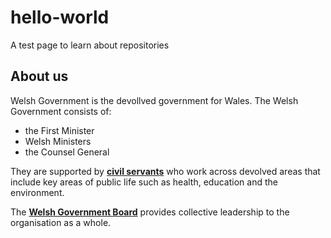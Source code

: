 # hello-world
A test page to learn about repositories
## About us
Welsh Government is the devollved government for Wales.
The Welsh Government consists of:
- the First Minister
- Welsh Ministers
- the Counsel General

They are supported by [**civil servants**](https://gov.wales/civil-service) who work across devolved areas that include key areas of public life such as health, education and the environment.

The [**Welsh Government Board**](https://gov.wales/welsh-government-board-membership) provides collective leadership to the organisation as a whole.
